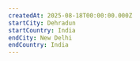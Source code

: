 ```yaml
---
createdAt: 2025-08-18T00:00:00.000Z
startCity: Dehradun
startCountry: India
endCity: New Delhi
endCountry: India
---
```

